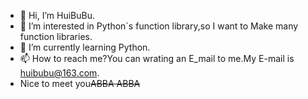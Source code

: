 - 👋 Hi, I’m HuiBuBu.
- 👀 I’m interested in Python`s function library,so I want to Make many function libraries.
- 🌱 I’m currently learning Python.
- 📫 How to reach me?You can wrating an E_mail to me.My E-mail is huibubu@163.com.
- Nice to meet you~~ABBA ABBA~~
<!---
HuiBuBu/HuiBuBu is a ✨ special ✨ repository because its `README.md` (this file) appears on your GitHub profile.
You can click the Preview link to take a look at your changes.
--->
